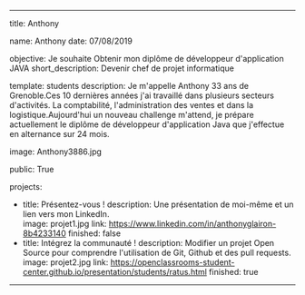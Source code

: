 ---

title: Anthony


name: Anthony
date: 07/08/2019


objective: Je souhaite Obtenir mon diplôme de développeur d'application JAVA
short_description: Devenir chef de projet informatique 


template: students
description:
		Je m'appelle Anthony 33 ans de Grenoble.Ces 10 dernières années j'ai travaillé dans plusieurs secteurs d'activités. La comptabilité, l'administration des ventes et dans la logistique.Aujourd'hui un nouveau challenge m'attend, je prépare actuellement le diplôme de développeur d'application Java que j'effectue en alternance sur 24 mois.

image: Anthony3886.jpg


public: True

projects:
  - title: Présentez-vous !
    description: Une présentation de moi-même et un lien vers mon LinkedIn.   
    image: projet1.jpg
    link: https://www.linkedin.com/in/anthonyglairon-8b4233140
    finished: false
  - title: Intégrez la communauté !
    description: Modifier un projet Open Source pour comprendre l'utilisation de Git, Github et des pull requests.
    image: projet2.jpg
    link: https://openclassrooms-student-center.github.io/presentation/students/ratus.html
    finished: true
---